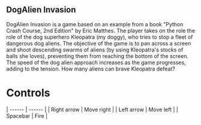 ## DogAlien Invasion
DogAlien Invasion is a game based on an example from a book "Python Crash Course, 2nd Edition" by Eric Matthes.
The player takes on the role the role of the dog superhero Kleopatra (my doggy), who tries to stop a fleet of dangerous dog aliens. The objective of the game is to pan across a screen and shoot descending swarms of aliens (by using Kleopatra's stocks of balls she loves), preventing them from reaching the bottom of the screen. The speed of the dog alien approach increases as the game progresses, adding to the tension. How many aliens can brave Kleopatra defeat?

# Controls
| ------ | ------ |
| Right arrow | Move right |
| Left arrow | Move left |
| Spacebar | Fire |
